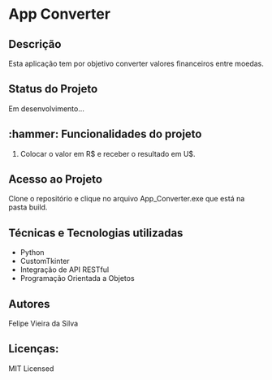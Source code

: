 <h1> App Converter</h1>

<h2>Descrição</h2>

<p> 
  Esta aplicação tem por objetivo converter valores financeiros entre moedas. 
</p>

<h2>Status do Projeto</h2>

<p>
  Em desenvolvimento...
</p>

<h2>:hammer: Funcionalidades do projeto</h2>

<ol>
<li> Colocar o valor em R$ e receber o resultado em U$.</li>
</ol>


<h2>Acesso ao Projeto </h2>

<p>
  Clone o repositório e clique no arquivo App_Converter.exe que está na pasta build.
</p>

<h2>Técnicas e Tecnologias utilizadas</h2>

<ul>
  <li>
    Python 
  </li>
  
  <li>
    CustomTkinter
  </li>

  <li>
    Integração de API RESTful
  </li>

  <li>
    Programação Orientada a Objetos
  </li>
  
</ul>

<h2>
  Autores
</h2>

Felipe Vieira da Silva

<h2>
  Licenças:
</h2>

<p>MIT Licensed</p>
